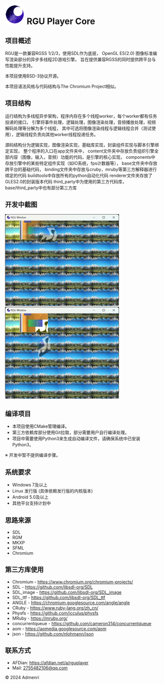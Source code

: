 ﻿# ![Logo](app/resources/rgu_favicon_64.png) RGU Player Core

## 项目概述

RGU是一款兼容RGSS 1/2/3，使用SDL作为底层，
OpenGL ES(2.0) 图像标准编写渲染部分的异步多线程2D游戏引擎。
旨在提供兼容RGSS的同时提供跨平台与性能提升支持。

本项目使用BSD-3协议开源。

本项目语法风格与代码结构与The Chromium Project相似。

## 项目结构

运行结构为多线程异步架构，程序内存在多个线程worker，每个worker都有任务投递的接口，
引擎将事件处理，逻辑处理，图像渲染处理，音频播放处理，视频解码处理等分解为多个线程，
其中可选将图像渲染线程与逻辑线程合并（测试使用），逻辑线程负责向其他worker线程投递任务。

源码结构分为逻辑实现，图像渲染实现，基础库实现，封装组件实现与脚本引擎绑定实现，
整个程序的入口在app文件夹中，
content文件夹中存放负责组织引擎全部内容（图像，输入，音频）功能的代码，是引擎的核心实现，
components中存放引擎中的某些特定组件实现（如IO系统，fps计数器等），
base文件夹中存放跨平台的基础代码，
binding文件夹中存放与cruby，mruby等第三方解释器进行绑定的代码
buildtools中存放所有的python自动化代码
renderer文件夹存放了GLES2.0的封装版本代码
third_party中为使用的第三方代码库，base/third_party中也有部分第三方库

## 开发中截图

<img src="app/test/1.png" height="300">

<img src="app/test/2.png" height="300">

## 编译项目

 - 本项目使用CMake管理编译。
 - 第三方依赖库部分使用Git拉取，部分需要用户自行编译处理。
 - 项目中需要使用Python3来生成自动编译文件，请确保系统中已安装Python3。

※ 开发中暂不提供编译步骤。

## 系统要求

- Windows 7及以上
- Linux 发行版 (具体依赖发行版的内核版本)
- Android 5.0及以上
- 其他平台支持计划中

## 思路来源

- SDL
- RGM
- MKXP
- SFML
- Chromium

## 第三方库使用

- Chromium - https://www.chromium.org/chromium-projects/
- SDL - https://github.com/libsdl-org/SDL
- SDL_image - https://github.com/libsdl-org/SDL_image
- SDL_ttf - https://github.com/libsdl-org/SDL_ttf
- ANGLE - https://chromium.googlesource.com/angle/angle
- CRuby - https://www.ruby-lang.org/zh_cn/
- Physfs - https://github.com/icculus/physfs
- MRuby - https://mruby.org/
- concurrentqueue - https://github.com/cameron314/concurrentqueue
- aom - https://aomedia.googlesource.com/aom
- json - https://github.com/nlohmann/json

## 联系方式

- AFDian: https://afdian.net/a/rguplayer
- Mail: 2755482106@qq.com

© 2024 Admenri